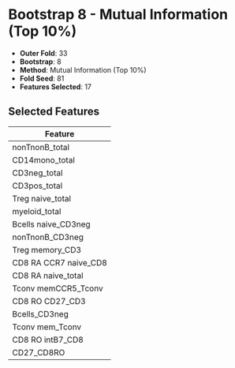 # Bootstrap 8 - Mutual Information (Top 10%)

- **Outer Fold**: 33
- **Bootstrap**: 8
- **Method**: Mutual Information (Top 10%)
- **Fold Seed**: 81
- **Features Selected**: 17

## Selected Features

| Feature |
|---------|
| nonTnonB_total |
| CD14mono_total |
| CD3neg_total |
| CD3pos_total |
| Treg naive_total |
| myeloid_total |
| Bcells naive_CD3neg |
| nonTnonB_CD3neg |
| Treg memory_CD3 |
| CD8 RA CCR7 naive_CD8 |
| CD8 RA naive_total |
| Tconv memCCR5_Tconv |
| CD8 RO CD27_CD3 |
| Bcells_CD3neg |
| Tconv mem_Tconv |
| CD8 RO intB7_CD8 |
| CD27_CD8RO |
